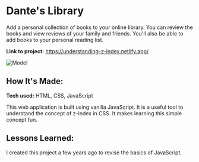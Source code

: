 # Dante's Library
Add a personal collection of books to your online library. You can review the books and view reviews of your family and friends. You'll also be able to add books to your personal reading list.

**Link to project:** https://understanding-z-index.netlify.app/

![Model](https://i.ibb.co/s9W0xf8/understanding-x-index.png)

## How It's Made:

**Tech used:** HTML, CSS, JavaScript

This web application is built using vanilla JavaScript. It is a useful tool to understand the concept of z-index in CSS. It makes learning this simple concept fun.

## Lessons Learned:

I created this project a few years ago to revise the basics of JavaScript.


